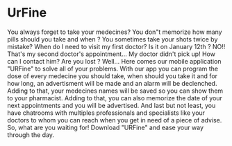 # UrFine
You always forget to take your medecines? You don"t memorize how many pills should you take and when ? You sometimes take your shots twice by mistake? When do I need to visit my first doctor? Is it on January 12th ? NO!! That's my second doctor's appointment... My doctor didn't pick up! How can I contact him? Are you lost ? Well... Here comes our mobile application "URFine" to solve all of your problems. With our app you can program the dose of every medecine you should take, when should you take it and for how long, an advertisment will be made and an alarm will be declenched. Adding to that, your medecines names will be saved so you can show them to your pharmacist. Adding to that, you can also memorize the date of your next appointments and you will be advertised. And last but not least, you have chatrooms with multiples professionals and specialists like your doctors to whom you can reach when you get in need of a piece of advise. So, what are you waiting for! Download "URFine" and ease your way through the day.
